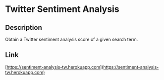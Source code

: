 # Twitter Sentiment Analysis
## Description
Obtain a Twitter sentiment analysis score of a given search term.

## Link
[https://sentiment-analysis-tw.herokuapp.com](https://sentiment-analysis-tw.herokuapp.com)

